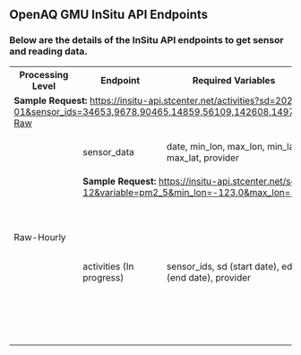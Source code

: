 ## OpenAQ GMU InSitu API Endpoints

### Below are the details of the InSitu API endpoints to get sensor and reading data.
<table>
  <tr>
    <th>Processing Level</th>
    <th>Endpoint</th>
    <th>Required Variables</th>
    <th>Optional Variables</th>
    <th>Default Values</th>
    <th>Constraints</th>
  </tr>

  <tr>
    <td colspan="5"><strong>Sample Request:</strong> <a href="http://insitu-api.stcenter.net/activities?sd=2022-07-01&sensor_ids=34653,9678,90465,14859,56109,142608,14973,55503,73135,39885&provider=OpenAQ-GMU-Raw" target="_blank">https://insitu-api.stcenter.net/activities?sd=2022-07-01&sensor_ids=34653,9678,90465,14859,56109,142608,14973,55503,73135,39885&provider=OpenAQ-GMU-Raw</a></td>
  </tr>
  <!--   <p>OpenAQ Raw Hourly</p> -->
    <tr>
    <td rowspan="4">Raw-Hourly</td>
    <td>sensor_data</td>
    <td>date, min_lon, max_lon, min_lat, max_lat, provider</td>
    <td>variable (can be pm2_5, temperature, or humidity)</td>
    <td>      
      <ul>
        <li>variable: pm2_5</li>
      </ul>
    </td>
    <td>No specific constraints</td>
  </tr>
  <tr>
    <td colspan="5"><strong>Sample Request:</strong> <a href="https://insitu-api.stcenter.net/sensor_data_openaq?date=2024-01-12&variable=pm2_5&min_lon=-123.0&max_lon=-122.0&min_lat=37.0&max_lat=38.0&provider=Clarity&processing_level=hourly" target="_blank">https://insitu-api.stcenter.net/sensor_data_openaq?date=2024-01-12&variable=pm2_5&min_lon=-123.0&max_lon=-122.0&min_lat=37.0&max_lat=38.0&provider=Clarity&processing_level=hourly</a></td>
  </tr>
  <tr>
    <td>activities (In progress)</td>
    <td>sensor_ids, sd (start date), ed (end date), provider</td>
    <td></td>
    <td></td>
    <td>
      <ul>
          <li>Maximum of 500 sensors allowed per request.</li>
          <li>An end date is mandatory for each request.</li>
          <li>The time span between the start date and end date must not exceed 7 days.</li>
      </ul>
    </td>
  </tr>
  
</table>
